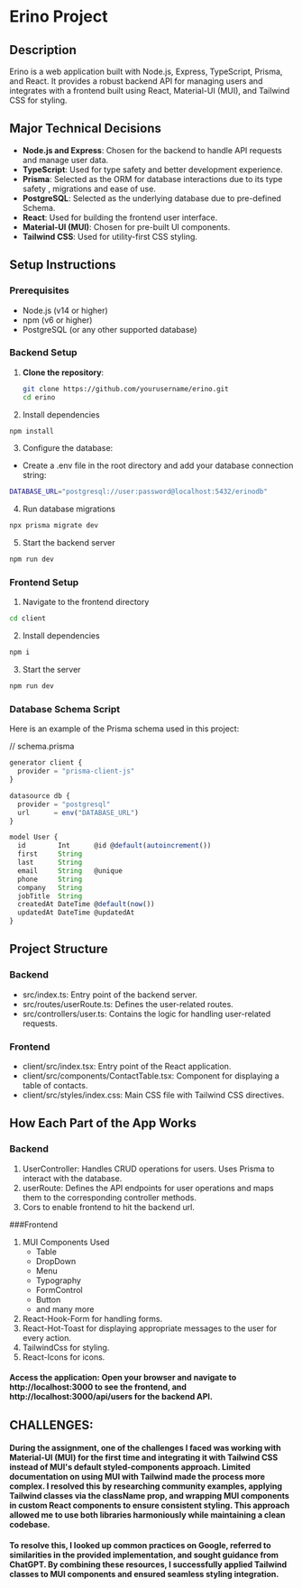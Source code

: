 # Erino Project

## Description

Erino is a web application built with Node.js, Express, TypeScript, Prisma, and React. It provides a robust backend API for managing users and integrates with a frontend built using React, Material-UI (MUI), and Tailwind CSS for styling.

## Major Technical Decisions

- **Node.js and Express**: Chosen for the backend to handle API requests and manage user data.
- **TypeScript**: Used for type safety and better development experience.
- **Prisma**: Selected as the ORM for database interactions due to its type safety , migrations and ease of use.
- **PostgreSQL**: Selected as the underlying database due to pre-defined Schema.
- **React**: Used for building the frontend user interface.
- **Material-UI (MUI)**: Chosen for pre-built UI components.
- **Tailwind CSS**: Used for utility-first CSS styling.

## Setup Instructions

### Prerequisites

- Node.js (v14 or higher)
- npm (v6 or higher)
- PostgreSQL (or any other supported database)

### Backend Setup

1. **Clone the repository**:

   ```sh
   git clone https://github.com/yourusername/erino.git
   cd erino
   ```

2. Install dependencies

```sh
npm install
```

3. Configure the database:

- Create a .env file in the root directory and add your database connection string:

```sh
DATABASE_URL="postgresql://user:password@localhost:5432/erinodb"
```

4. Run database migrations

```sh
npx prisma migrate dev
```

5. Start the backend server

```sh
npm run dev
```

### Frontend Setup

1. Navigate to the frontend directory
```sh
cd client
```
2. Install dependencies
```sh
npm i
```
3. Start the server
```sh
npm run dev
```

### Database Schema Script

Here is an example of the Prisma schema used in this project:

// schema.prisma

```ts
generator client {
  provider = "prisma-client-js"
}

datasource db {
  provider = "postgresql"
  url      = env("DATABASE_URL")
}

model User {
  id        Int      @id @default(autoincrement())
  first     String
  last      String
  email     String   @unique
  phone     String
  company   String
  jobTitle  String
  createdAt DateTime @default(now())
  updatedAt DateTime @updatedAt
}
```

## Project Structure

### Backend

- src/index.ts: Entry point of the backend server.
- src/routes/userRoute.ts: Defines the user-related routes.
- src/controllers/user.ts: Contains the logic for handling user-related requests.

### Frontend

- client/src/index.tsx: Entry point of the React application.
- client/src/components/ContactTable.tsx: Component for displaying a table of contacts.
- client/src/styles/index.css: Main CSS file with Tailwind CSS directives.

## How Each Part of the App Works

### Backend

1. UserController: Handles CRUD operations for users. Uses Prisma to interact with the database.
2. userRoute: Defines the API endpoints for user operations and maps them to the corresponding controller methods.
3. Cors to enable frontend to hit the backend url.

###Frontend

1. MUI Components Used
   - Table
   - DropDown
   - Menu
   - Typography
   - FormControl
   - Button
   - and many more
2. React-Hook-Form for handling forms.
3. React-Hot-Toast for displaying appropriate messages to the user for every action.
4. TailwindCss for styling.
5. React-Icons for icons.
   

#### Access the application: Open your browser and navigate to http://localhost:3000 to see the frontend, and http://localhost:3000/api/users for the backend API.


## CHALLENGES:

#### During the assignment, one of the challenges I faced was working with Material-UI (MUI) for the first time and integrating it with Tailwind CSS instead of MUI's default styled-components approach. Limited documentation on using MUI with Tailwind made the process more complex. I resolved this by researching community examples, applying Tailwind classes via the className prop, and wrapping MUI components in custom React components to ensure consistent styling. This approach allowed me to use both libraries harmoniously while maintaining a clean codebase.

####  To resolve this, I looked up common practices on Google, referred to similarities in the provided implementation, and sought guidance from ChatGPT. By combining these resources, I successfully applied Tailwind classes to MUI components and ensured seamless styling integration.
